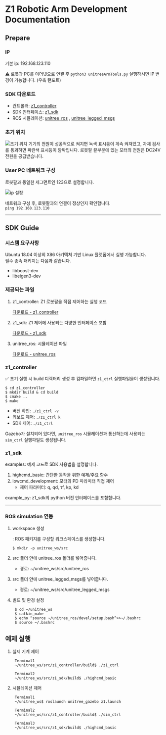 # Z1 Robotic Arm Development Documentation

## Prepare
### IP
기본 ip: 192.168.123.110  

⚠️ 로봇과 PC를 이더넷으로 연결 후 ```python3 unitreeArmTools.py``` 실행하시면 IP 변경이 가능합니다. (우측 랜포트)

### SDK 다운로드
- 컨트롤러: [z1_controller](https://github.com/unitreerobotics/z1_controller)
- SDK 인터페이스: [z1_sdk](https://github.com/unitreerobotics/z1_sdk)
- ROS 시뮬레이션: [unitree_ros](https://github.com/unitreerobotics/unitree_ros) , [unitree_legged_msgs](https://github.com/unitreerobotics/unitree_ros_to_real)

### 초기 위치
![초기 위치](https://oss-global-cdn.unitree.com/static/00cf031d4e43437f86ff8e6bb9cc120a.JPG)
기기의 전원이 성공적으로 켜지면 녹색 표시등이 계속 켜져있고, 자체 검사를 통과하면 파란색 표시등이 깜박입니다. 로봇팔 끝부분에 있는 모터의 전원은 DC24V 전원을 공급받습니다. 


### User PC 네트워크 구성
로봇팔과 동일한 세그먼트인 123으로 설정합니다. 

![ip 설정](https://oss-global-cdn.unitree.com/static/ff90067601bd4608b32db4478481379b_731x450.jpg)

네트워크 구성 후, 로봇팔과의 연결이 정상인지 확인합니다.   
```ping 192.168.123.110```

---

## SDK Guide
### 시스템 요구사항
Ubuntu 18.04 이상의 X86 아키텍처 기반 Linux 플랫폼에서 실행 가능합니다.  
필수 종속 패키지는 다음과 같습니다.  

- libboost-dev  
- libeigen3-dev 

### 제공되는 파일
1. z1_controller: Z1 로봇팔을 직접 제어하는 실행 코드

    [다운로드 - z1_controller](https://github.com/unitreerobotics/z1_controller)

2. z1_sdk: Z1 제어에 사용되는 다양한 인터페이스 포함  
    
    [다운로드 - z1_sdk](https://github.com/unitreerobotics/z1_sdk)

3. unitree_ros: 시뮬레이션 파일

    [다운로드 - unitree_ros](https://github.com/unitreerobotics/unitree_ros)

### z1_controller
✅ 초기 실행 시 build 디렉터리 생성 후 컴파일하면 ```z1_ctrl``` 실행파일을이 생성됩니다.  

    $ cd z1_controller    
    $ mkdir build & cd build
    $ cmake ..
    $ make

- 버전 확인: ```./z1_ctrl -v```
- 키보드 제어: ```./z1_ctrl k```
- SDK 제어: ```./z1_ctrl```

Gazebo가 설치되어 있다면, ```unitree_ros``` 시뮬레이션과 통신하는데 사용되는 ```sim_ctrl``` 실행파일도 생성됩니다.   

### z1_sdk
examples: 예제 코드로 SDK 사용법을 설명합니다.  

1. highcmd_basic: 간단한 동작을 위한 예제/주요 함수  
2. lowcmd_development: 모터의 PD 파라미터 직접 제어  
    - 제어 파라미터: q, qd, τf, kp, kd  

example_py: z1_sdk의 python 버전 인터페이스를 포함합니다. 

---

### ROS simulation 연동
1. workspace 생성
    
    : ROS 패키지를 구성할 워크스페이스를 생성합니다. 

    ```$ mkdir -p unitree_ws/src```

2. src 폴더 안에 unitree_ros 폴더를 넣어줍니다.  
    - 경로: ~/unitree_ws/src/unitree_ros  
3. src 폴더 안에 unitree_legged_msgs를 넣어줍니다.  
    - 경로: ~/unitree_ws/src/unitree_legged_msgs  
4. 빌드 및 환경 설정   

        $ cd ~/unitree_ws
        $ catkin_make
        $ echo “source ~/unitree_ros/devel/setup.bash”>>~/.bashrc
        $ source ~/.bashrc

## 예제 실행
1. 실제 기계 제어

        Terminal1
        ~/unitree_ws/src/z1_controller/build$ ./z1_ctrl

        Terminal2
        ~/unitree_ws/src/z1_sdk/build$ ./highcmd_basic

2. 시뮬레이션 제어

        Terminal1
        ~/unitree_ws$ roslaunch unitree_gazebo z1.launch
        
        Terminal2
        ~/unitree_ws/src/z1_controller/build$ ./sim_ctrl
        
        Terminal3
        ~/unitree_ws/src/z1_sdk/build$ ./highcmd_basic
